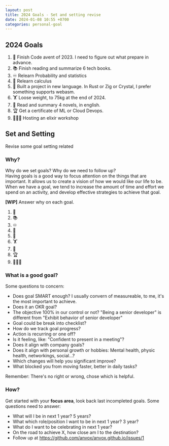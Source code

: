 ```yaml
---
layout: post
title: 2024 Goals - Set and setting revise
date: 2024-01-08 10:55 +0700
categories: personal-goal
---
```


## 2024 Goals

1. 🎄 Finish Code avent of 2023. I need to figure out what prepare in advance.
2. 📚 Finish reading and summarize 6 tech books.
3. ♾️ Relearn Probability and statistics
4. 🧮 Relearn calculus
5. 🎰 Built a project in new language. In Rust or Zig or Crystal, I prefer something supports webasm.
6. 🏋️ Loose weight, to 75kg at the end of 2024.
7. 📖 Read and summary 4 novels, in english.
8. 🏆 Get a certificate of ML or Cloud Devops.
9. 👨🏻‍💻 Hosting an elixir workshop

## Set and Setting

Revise some goal setting related

### Why?

Why do we set goals? Why do we need to follow up?<br />
Having goals is a good way to focus attention on the things that are important. It allows us to create a vision of how we would like our life to be. When we have a goal, we tend to increase the amount of time and effort we spend on an activity, and develop effective strategies to achieve that goal.

**[WIP]** Answer why on each goal.<br />
1. 🎄
2. 📚
3. ♾️
4. 🧮
5. 🎰
6. 🏋️
7. 📖
8. 🏆
9. 👨🏻‍💻

### What is a good goal?

Some questions to concern:

* Does goal SMART enough? I usually convern of measureable, to me, it's the most important to achieve.
* Does it an OKR goal?
* The objective 100% in our control or not? "Being a senior developer" is different from "Exhibit behavior of senior developer"
* Goal could be break into checklist?
* How do we track goal progress?
* Action is recurring or one off?
* Is it feeling, like: "Confident to present in a meeting"?
* Does it align with company goals?
* Does it align with personal growth or hobbies: Mental health, physic health, networkings, social...?
* Which changes will help you significant improve?
* What blocked you from moving faster, better in daily tasks?

Remember: There's no right or wrong, chose which is helpful.

### How?

Get started with your **focus area**, look back last incompleted goals. Some questions need to answer:

* What will I be in next 1 year? 5 years?
* What which role/position I want to be in next 1 year? 3 year?
* What do I want to be celebrating in next 1 year?
* On the road to achieve X, how close am I to the destination?
* Follow up at https://github.com/anvox/anvox.github.io/issues/1
